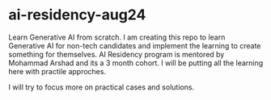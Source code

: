 # ai-residency-aug24

Learn Generative AI from scratch. 
I am creating this repo to learn Generative AI for non-tech candidates and implement the learning to create something for themselves. 
AI Residency program is mentored by Mohammad Arshad and its a 3 month cohort. 
I will be putting all the learning here with practile approches. 

I will try to focus more on practical cases and solutions. 
